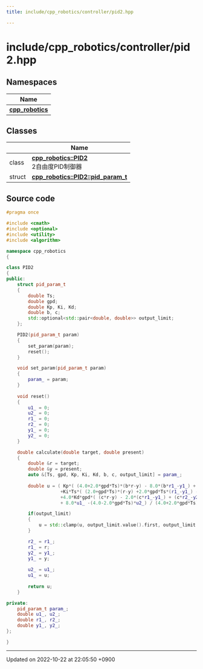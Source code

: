 ```yaml
---
title: include/cpp_robotics/controller/pid2.hpp

---
```


# include/cpp_robotics/controller/pid2.hpp



## Namespaces

| Name           |
| -------------- |
| **[cpp_robotics](/cpp_robotics/doxybook/Namespaces/namespacecpp__robotics/)**  |

## Classes

|                | Name           |
| -------------- | -------------- |
| class | **[cpp_robotics::PID2](/cpp_robotics/doxybook/Classes/classcpp__robotics_1_1PID2/)** <br>2自由度PID制御器  |
| struct | **[cpp_robotics::PID2::pid_param_t](/cpp_robotics/doxybook/Classes/structcpp__robotics_1_1PID2_1_1pid__param__t/)**  |




## Source code

```cpp
#pragma once

#include <cmath>
#include <optional>
#include <utility>
#include <algorithm>

namespace cpp_robotics
{

class PID2
{
public:
    struct pid_param_t
    {
        double Ts;
        double gpd;
        double Kp, Ki, Kd;
        double b, c;
        std::optional<std::pair<double, double>> output_limit;
    };

    PID2(pid_param_t param)
    {
        set_param(param);
        reset();
    }

    void set_param(pid_param_t param)
    {
        param_ = param;
    }
        
    void reset()
    {
        u1_ = 0;
        u2_ = 0;
        r1_ = 0;
        r2_ = 0;
        y1_ = 0;
        y2_ = 0;
    }

    double calculate(double target, double present)
    {
        double &r = target;
        double &y = present;
        auto &[Ts, gpd, Kp, Ki, Kd, b, c, output_limit] = param_;
        
        double u = ( Kp*( (4.0+2.0*gpd*Ts)*(b*r-y) - 8.0*(b*r1_-y1_) + (4.0-2.0*gpd*Ts)*(b*r2_-y2_) )
                    +Ki*Ts*( (2.0+gpd*Ts)*(r-y) +2.0*gpd*Ts*(r1_-y1_) - (2.0-gpd*Ts)*(r2_-y2_) ) 
                    +4.0*Kd*gpd*( (c*r-y) - 2.0*(c*r1_-y1_) + (c*r2_-y2_) ) 
                    + 8.0*u1_ -(4.0-2.0*gpd*Ts)*u2_) / (4.0+2.0*gpd*Ts);

        if(output_limit)
        {
            u = std::clamp(u, output_limit.value().first, output_limit.value().second);
        }

        r2_ = r1_;
        r1_ = r;
        y2_ = y1_;
        y1_ = y;
        
        u2_ = u1_;
        u1_ = u;
        
        return u;
    }

private:
    pid_param_t param_;
    double u1_, u2_;
    double r1_, r2_;
    double y1_, y2_;
};

}
```


-------------------------------

Updated on 2022-10-22 at 22:05:50 +0900
